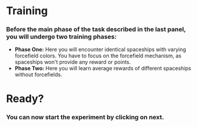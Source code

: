 # Training 

### Before the main phase of the task described in the last panel, you will undergo two training phases:
  * **Phase One:** Here you will encounter identical spaceships with varying forcefield colors. You have to focus on the forcefield mechanism, as spaceships won't provide any reward or points.
  * **Phase Two:** Here you will learn average rewards of different spaceships without  forcefields.

# Ready?
### You can now start the experiment by clicking on next.
<!---
admonition=<div class="admonition notice">
			<p class="title">Note</p>
      <p class="content">
      The points earned during training won't count towards your final compensation.
		</div>
<br>
<div class="admonition tip">
			<p class="title">Tip</p>
      <p class="content">
Take your time to understand the learning mechanisms during training phases to perform better in the main task.
		</div>
--->
<!--- display=block --->